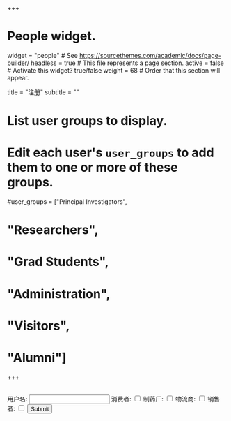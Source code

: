 +++
# People widget.
widget = "people"  # See https://sourcethemes.com/academic/docs/page-builder/
headless = true  # This file represents a page section.
active = false  # Activate this widget? true/false
weight = 68  # Order that this section will appear.

title = "注册"
subtitle = ""

# List user groups to display.
#   Edit each user's `user_groups` to add them to one or more of these groups.
#user_groups = ["Principal Investigators",
#               "Researchers",
#               "Grad Students",
#            "Administration",
#            "Visitors",
#            "Alumni"]
+++

<br/>
<form action="form_action.asp" method="get">
  用户名: <input type="text" name="name" />
  消费者: <input type="checkbox" name="id" />
  制药厂: <input type="checkbox" name="id" />
  物流商: <input type="checkbox" name="id" />
  销售者: <input type="checkbox" name="id" />
  <input type="submit" value="Submit" />
</form>
<br/>
<br/>
<br/>
